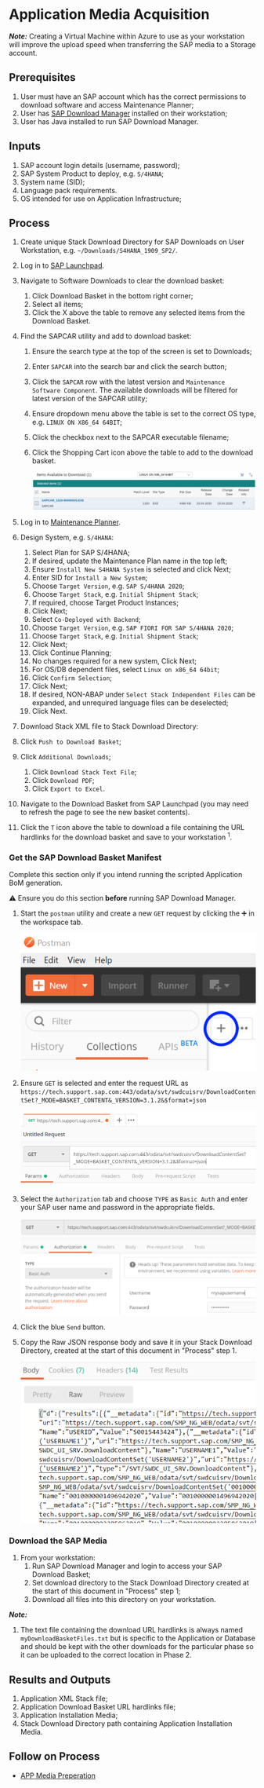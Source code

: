 # Application Media Acquisition

**_Note:_** Creating a Virtual Machine within Azure to use as your workstation will improve the upload speed when transferring the SAP media to a Storage account.

## Prerequisites

1. User must have an SAP account which has the correct permissions to download software and access Maintenance Planner;
1. User has [SAP Download Manager](https://softwaredownloads.sap.com/file/0030000001316872019) installed on their workstation;
1. User has Java installed to run SAP Download Manager.

## Inputs

1. SAP account login details (username, password);
1. SAP System Product to deploy, e.g. `S/4HANA`;
1. System name (SID);
1. Language pack requirements.
1. OS intended for use on Application Infrastructure;

## Process

1. Create unique Stack Download Directory for SAP Downloads on User Workstation, e.g. `~/Downloads/S4HANA_1909_SP2/`.
1. Log in to [SAP Launchpad](https://launchpad.support.sap.com/#).
1. Navigate to Software Downloads to clear the download basket:
   1. Click Download Basket in the bottom right corner;
   1. Select all items;
   1. Click the X above the table to remove any selected items from the Download Basket.
1. Find the SAPCAR utility and add to download basket:
   1. Ensure the search type at the top of the screen is set to Downloads;
   1. Enter `SAPCAR` into the search bar and click the search button;
   1. Click the `SAPCAR` row with the latest version and `Maintenance Software Component`. The available downloads will be filtered for latest version of the SAPCAR utility;
   1. Ensure dropdown menu above the table is set to the correct OS type, e.g. `LINUX ON X86_64 64BIT`;
   1. Click the checkbox next to the SAPCAR executable filename;
   1. Click the Shopping Cart icon above the table to add to the download basket.

      ![Example latest SAPCAR](../images/sap-sapcar.png)

1. Log in to [Maintenance Planner](https://support.sap.com/en/alm/solution-manager/processes-72/maintenance-planner.html).
1. Design System, e.g. `S/4HANA`:
   1. Select Plan for SAP S/4HANA;
   1. If desired, update the Maintenance Plan name in the top left;
   1. Ensure `Install New S4HANA System` is selected and click Next;
   1. Enter SID for `Install a New System`;
   1. Choose `Target Version`, e.g. `SAP S/4HANA 2020`;
   1. Choose `Target Stack`, e.g. `Initial Shipment Stack`;
   1. If required, choose Target Product Instances;
   1. Click Next;
   1. Select `Co-Deployed with Backend`;
   1. Choose `Target Version`, e.g. `SAP FIORI FOR SAP S/4HANA 2020`;
   1. Choose `Target Stack`, e.g. `Initial Shipment Stack`;
   1. Click Next;
   1. Click Continue Planning;
   1. No changes required for a new system, Click Next;
   1. For OS/DB dependent files, select `Linux on x86_64 64bit`;
   1. Click `Confirm Selection`;
   1. Click Next;
   1. If desired, NON-ABAP under `Select Stack Independent Files` can be expanded, and unrequired language files can be deselected;
   1. Click Next.
1. Download Stack XML file to Stack Download Directory:
1. Click `Push to Download Basket`;
1. Click `Additional Downloads`;
   1. Click `Download Stack Text File`;
   1. Click `Download PDF`;
   1. Click `Export to Excel`.
1. Navigate to the Download Basket from SAP Launchpad (you may need to refresh the page to see the new basket contents).
1. Click the `T` icon above the table to download a file containing the URL hardlinks for the download basket and save to your workstation <sup>1</sup>.

### Get the SAP Download Basket Manifest

Complete this section only if you intend running the scripted Application BoM generation.

:warning: Ensure you do this section **before** running SAP Download Manager.

1. Start the `postman` utility and create a new `GET` request by clicking the :heavy_plus_sign: in the workspace tab.

   ![Postman New Request](../images/postman-new-request.png)

1. Ensure `GET` is selected and enter the request URL as `https://tech.support.sap.com:443/odata/svt/swdcuisrv/DownloadContentSet?_MODE=BASKET_CONTENT&_VERSION=3.1.2&$format=json`

   ![Postman Set Request URL](../images/postman-set-request-url.png)

1. Select the `Authorization` tab and choose `TYPE` as `Basic Auth` and enter your SAP user name and password in the appropriate fields.

   ![Postman Configure Basic Auth](../images/postman-basic-auth.png)

1. Click the blue `Send` button.

1. Copy the Raw JSON response body and save it in your Stack Download Directory, created at the start of this document in "Process" step 1.

   ![Postman Save Raw JSON](../images/postman-save-raw-json.png)

### Download the SAP Media

1. From your workstation:
   1. Run SAP Download Manager and login to access your SAP Download Basket;
   1. Set download directory to the Stack Download Directory created at the start of this document in "Process" step 1;
   1. Download all files into this directory on your workstation.

**_Note:_**

1. The text file containing the download URL hardlinks is always named `myDownloadBasketFiles.txt` but is specific to the Application or Database and should be kept with the other downloads for the particular phase so it can be uploaded to the correct location in Phase 2.

## Results and Outputs

1. Application XML Stack file;
1. Application Download Basket URL hardlinks file;
1. Application Installation Media;
1. Stack Download Directory path containing Application Installation Media.

## Follow on Process

- [APP Media Preperation](./prepare-sap-library.md)
